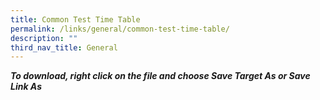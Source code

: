 ```yaml
---
title: Common Test Time Table
permalink: /links/general/common-test-time-table/
description: ""
third_nav_title: General
---
```

**_To download, right click on the file and choose Save Target As or Save Link As_**